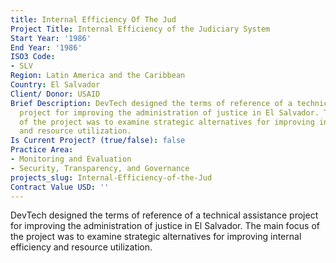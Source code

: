 ```yaml
---
title: Internal Efficiency Of The Jud
Project Title: Internal Efficiency of the Judiciary System
Start Year: '1986'
End Year: '1986'
ISO3 Code:
- SLV
Region: Latin America and the Caribbean
Country: El Salvador
Client/ Donor: USAID
Brief Description: DevTech designed the terms of reference of a technical assistance
  project for improving the administration of justice in El Salvador. The main focus
  of the project was to examine strategic alternatives for improving internal efficiency
  and resource utilization.
Is Current Project? (true/false): false
Practice Area:
- Monitoring and Evaluation
- Security, Transparency, and Governance
projects_slug: Internal-Efficiency-of-the-Jud
Contract Value USD: ''
---
```


DevTech designed the terms of reference of a technical assistance project for improving the administration of justice in El Salvador. The main focus of the project was to examine strategic alternatives for improving internal efficiency and resource utilization.